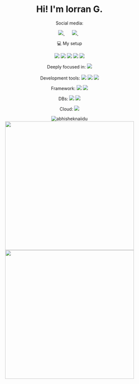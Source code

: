 <h1 align='center'>
  Hi! I'm Iorran G.
</h1>

<p align='center'>
  Social media:
</p>



<p align='center'>
  
  <a href="https://www.linkedin.com/in/iorran-gabrieli-57a1b91a7/">
    <img src="https://img.shields.io/badge/linkedin-%230077B5.svg?&style=for-the-badge&logo=linkedin&logoColor=white" />
  </a>&nbsp;&nbsp;
  </a>&nbsp;&nbsp;  
  <a href="https://www.facebook.com/iorran.gabriele/">
    <a href='mailto:iorran.gv@hotmail.com'><img src="https://img.shields.io/badge/Microsoft_Outlook-0078D4?style=for-the-badge&logo=microsoft-outlook&logoColor=white"/>
  </a>&nbsp;&nbsp;  
</p>

<p align='center'>
  💻 My setup<br/><br/>
  <img src="https://img.shields.io/badge/windows-%230078D6.svg?&style=for-the-badge&logo=windows&logoColor=white" />
    <img src="https://img.shields.io/badge/Ubuntu-E95420?style=for-the-badge&logo=ubuntu&logoColor=white" />
  <img src="https://img.shields.io/badge/AMD-Ryzen_5_3400G-ED1C24?style=for-the-badge&logo=amd&logoColor=white" />
  <img src="https://img.shields.io/badge/RAM-16GB-%230071C5.svg?&style=for-the-badge&logoColor=white" />
  <img src="https://img.shields.io/badge/NVIDIA-GTX1650-76B900?style=for-the-badge&logo=nvidia&logoColor=white" />
</p>

<p align='center'>
  Deeply focused in: <img src="https://img.shields.io/badge/Java-ED8B00?style=for-the-badge&logo=java&logoColor=white"/>
  <br>
  <br>
  Development tools: <img src="https://img.shields.io/badge/Eclipse-2C2255?style=for-the-badge&logo=eclipse&logoColor=white"/>
  <img src="https://img.shields.io/badge/Visual_Studio_Code-0078D4?style=for-the-badge&logo=visual%20studio%20code&logoColor=white"/>
  <img src="https://img.shields.io/badge/IntelliJIDEA-000000.svg?style=for-the-badge&logo=intellij-idea&logoColor=white"/>
</p>
<p align='center'>
  Framework: <img src="https://img.shields.io/badge/Spring-6DB33F?style=for-the-badge&logo=spring&logoColor=white"/>
  <img src="https://img.shields.io/badge/Docker-2CA5E0?style=for-the-badge&logo=docker&logoColor=white"/>
  <br>
</p>
<p align='center'>
  DBs: <img src="https://img.shields.io/badge/MySQL-00000F?style=for-the-badge&logo=mysql&logoColor=white"/>
  <img src="https://img.shields.io/badge/Microsoft%20SQL%20Server-CC2927?style=for-the-badge&logo=microsoft%20sql%20server&logoColor=white"/>
  <br>
</p>
<p align='center'>
  Cloud: <img src="https://img.shields.io/badge/Amazon_AWS-232F3E?style=for-the-badge&logo=amazon-aws&logoColor=white"/>
  <br>
</p>
<p align="center"> <img src="https://github-readme-stats.vercel.app/api?username=yIorran&show_icons=true&theme=gotham" alt="abhisheknaiidu" />
  <a href="#"><img src="https://github-readme-stats.vercel.app/api/top-langs/?username=yIorran&layout=compact&theme=gotham" width="412"></a>
  <a href="#"><img src="https://github-readme-streak-stats.herokuapp.com/?user=yIorran&theme=gotham" width="412"></a>
  
  
  



<!--
**Ilorran/Ilorran** is a ✨ _special_ ✨ repository because its `README.md` (this file) appears on your GitHub profile.

Here are some ideas to get you started:

- 🔭 I’m currently working on ...
- 🌱 I’m currently learning ...
- 👯 I’m looking to collaborate on ...
- 🤔 I’m looking for help with ...
- 💬 Ask me about ...
- 📫 How to reach me: ...
- 😄 Pronouns: ...
- ⚡ Fun fact: ...
-->
